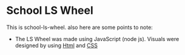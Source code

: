 # School LS Wheel
This is school-ls-wheel. also here are some points to note:
  - The LS Wheel was made using JavaScript (node js).
  Visuals were designed by using [Html](https://www.w3.org/html/) and [CSS](https://www.w3.org/Style/CSS/Overview.en.html)
